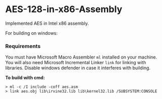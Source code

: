 # AES-128-in-x86-Assembly
Implemented AES in Intel x86 assembly.

For building on windows:

### Requirements
You must have Microsoft Macro Assembler `ml` installed on your machine.
You will also need Microsoft Incremental Linker `link` for linking with libraries.
Disable windows defender in case it interferes with building.

**To build with cmd:**
```
> ml -c /I include -coff aes.asm
> link aes.obj lib\irvine32.lib lib\kernel32.lib /SUBSYSTEM:CONSOLE
```
